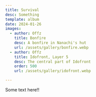```yaml
---
title: Survival
desc: Something
template: album
date: 2024-01-26
images:
  - author: Offz
    title: Bonfire
    desc: A bonfire in Nanachi's hut
    url: /assets/gallery/bonfire.webp
  - author: Offz
    title: Idofront, Layer 5
    desc: The central part of Idofront
    order: 500
    url: /assets/gallery/idofront.webp

---
```


Some text here!!